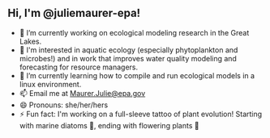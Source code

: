 ## Hi, I'm @juliemaurer-epa!

- 🔭 I’m currently working on ecological modeling research in the Great Lakes.
- 👀 I'm interested in aquatic ecology (especially phytoplankton and microbes!) and in work that improves water quality modeling and forecasting for resource managers.
- 🌱 I’m currently learning how to compile and run ecological models in a linux environment.
- 📫 Email me at Maurer.Julie@epa.gov
- 😄 Pronouns: she/her/hers
- ⚡ Fun fact: I'm working on a full-sleeve tattoo of plant evolution! Starting with marine diatoms 🦠, ending with flowering plants 🌻

